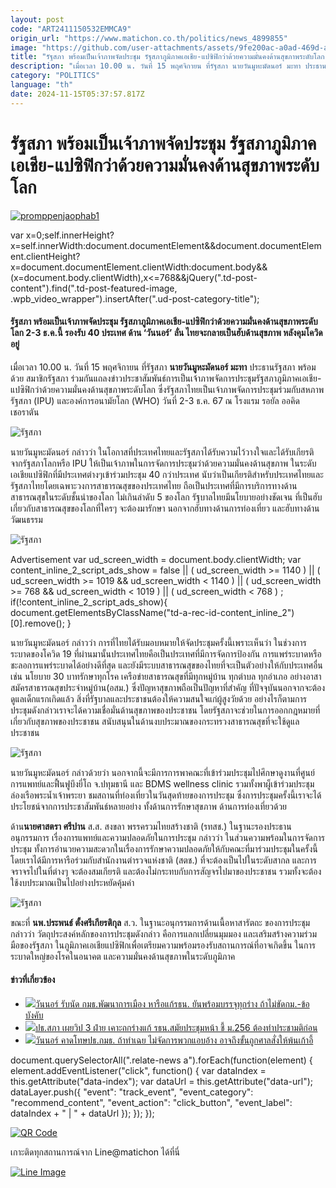 ```yaml
---
layout: post
code: "ART2411150532EMMCA9"
origin_url: "https://www.matichon.co.th/politics/news_4899855"
image: "https://github.com/user-attachments/assets/9fe200ac-a0ad-469d-a944-ce9c4b7d218f"
title: "รัฐสภา พร้อมเป็นเจ้าภาพจัดประชุม รัฐสภาภูมิภาคเอเชีย-แปซิฟิกว่าด้วยความมั่นคงด้านสุขภาพระดับโลก"
description: "เมื่อเวลา 10.00 น. วันที่ 15 พฤศจิกายน ที่รัฐสภา นายวันมูหะมัดนอร์ มะทา ประธานรัฐสภา พร้อมด้วย สมาชิกรัฐสภา"
category: "POLITICS"
language: "th"
date: 2024-11-15T05:37:57.817Z
---
```


# รัฐสภา พร้อมเป็นเจ้าภาพจัดประชุม รัฐสภาภูมิภาคเอเชีย-แปซิฟิกว่าด้วยความมั่นคงด้านสุขภาพระดับโลก

[![](https://www.matichon.co.th/wp-content/uploads/2024/11/promppenjaophab1.jpg "promppenjaophab1")](https://www.matichon.co.th/wp-content/uploads/2024/11/promppenjaophab1.jpg)

var x=0;self.innerHeight?x=self.innerWidth:document.documentElement&&document.documentElement.clientHeight?x=document.documentElement.clientWidth:document.body&&(x=document.body.clientWidth),x<=768&&jQuery(".td-post-content").find(".td-post-featured-image, .wpb\_video\_wrapper").insertAfter(".ud-post-category-title");

#### **รัฐสภา พร้อมเป็นเจ้าภาพจัดประชุม รัฐสภาภูมิภาคเอเชีย-แปซิฟิกว่าด้วยความมั่นคงด้านสุขภาพระดับโลก 2-3 ธ.ค.นี้ รองรับ 40 ประเทศ ด้าน ‘วันนอร์’ ลั่น ไทยจะกลายเป็นฮับด้านสุขภาพ หลังคุมโควิดอยู่**

เมื่อเวลา 10.00 น. วันที่ 15 พฤศจิกายน ที่รัฐสภา **นายวันมูหะมัดนอร์ มะทา** ประธานรัฐสภา พร้อมด้วย สมาชิกรัฐสภา ร่วมกันแถลงข่าวประชาสัมพันธ์การเป็นเจ้าภาพจัดการประชุมรัฐสภาภูมิภาคเอเชีย-แปซิฟิกว่าด้วยความมั่นคงด้านสุขภาพระดับโลก ซึ่งรัฐสภาไทยเป็นเจ้าภาพจัดการประชุมร่วมกับสหภาพรัฐสภา (IPU) และองค์การอนามัยโลก (WHO) วันที่ 2-3 ธ.ค. 67 ณ โรงแรม รอยัล ออคิด เชอราตัน

![รัฐสภา](https://www.matichon.co.th/wp-content/uploads/2024/11/S__50782547_0.jpg)

นายวันมูหะมัดนอร์ กล่าวว่า ในโอกาสที่ประเทศไทยและรัฐสภาได้รับความไว้วางใจและได้รับเกียรติจากรัฐสภาโลกหรือ IPU ให้เป็นเจ้าภาพในการจัดการประชุมว่าด้วยความมั่นคงด้านสุขภาพ ในระดับเอเชียแปซิฟิกที่มีประเทศต่างๆเข้าร่วมประชุม 40 กว่าประเทศ นับว่าเป็นเกียรติสำหรับประเทศไทยและรัฐสภาไทยโดยเฉพาะวงการสาธารณสุขของประเทศไทย ถือเป็นประเทศที่มีการบริการทางด้านสาธารณสุขในระดับชั้นนำของโลก ไม่เกินลำดับ 5 ของโลก รัฐบาลไทยมีนโยบายอย่างชัดเจน ที่เป็นฮับเกี่ยวกับสาธารณสุขของโลกที่ใครๆ จะต้องมารักษา นอกจากฮับทางด้านการท่องเที่ยว และฮับทางด้านวัฒนธรรม

![รัฐสภา](https://www.matichon.co.th/wp-content/uploads/2024/11/S__50782542_0.jpg)

Advertisement var ud\_screen\_width = document.body.clientWidth; var content\_inline\_2\_script\_ads\_show = false || ( ud\_screen\_width >= 1140 ) || ( ud\_screen\_width >= 1019 && ud\_screen\_width < 1140 ) || ( ud\_screen\_width >= 768 && ud\_screen\_width < 1019 ) || ( ud\_screen\_width < 768 ) ; if(!content\_inline\_2\_script\_ads\_show){ document.getElementsByClassName("td-a-rec-id-content\_inline\_2")\[0\].remove(); }

นายวันมูหะมัดนอร์ กล่าวว่า การที่ไทยได้รับมอบหมายให้จัดประชุมครั้งนี้เพราะเห็นว่า ในช่วงการระบาดของโควิด 19 ที่ผ่านมานั้นประเทศไทยคือเป็นประเทศที่มีการจัดการป้องกัน การแพร่ระบาดหรือชะลอการแพร่ระบาดได้อย่างดีที่สุด และยังมีระบบสาธารณสุขของไทยที่จะเป็นตัวอย่างให้กับประเทศอื่น เช่น นโยบาย 30 บาทรักษาทุกโรค เครือข่ายสาธารณสุขที่มีทุกหมู่บ้าน ทุกตำบล ทุกอำเภอ อย่างอาสาสมัครสาธารณสุขประจำหมู่บ้าน(อสม.) ซึ่งปัญหาสุขภาพถือเป็นปัญหาที่สำคัญ ที่ปัจจุบันนอกจากจะต้องดูแลเด็กแรกเกิดแล้ว สิ่งที่รัฐบาลและประชาชนต้องให้ความสนใจแก่ผู้สูงวัยด้วย อย่างไรก็ตามการประชุมดังกล่าวเราจะได้ความเชื่อมั่นด้านสุขภาพของประชาชน โดยรัฐสภาจะช่วยในการออกกฎหมายที่เกี่ยวกับสุขภาพของประชาชน สนับสนุนในด้านงบประมาณของกระทรวงสาธารณสุขที่จะใช้ดูแลประชาชน

![รัฐสภา](https://www.matichon.co.th/wp-content/uploads/2024/11/S__50782547_0.jpg)

นายวันมูหะมัดนอร์ กล่าวด้วยว่า นอกจากนี้จะมีการการพาคณะที่เข้าร่วมประชุมไปศึกษาดูงานที่ศูนย์การแพทย์และฟื้นฟูบึงยี่โถ จ.ปทุมธานี และ BDMS wellness clinic รวมทั้งพาผู็เข้าร่วมประชุมล่องเรือพระน้ำเจ้าพระยา ชมสถานที่ท่องเที่ยวในวันสุดท้ายของการประชุม ซึ่งการประชุมครั้งนี้เราจะได้ประโยชน์จากการประชาสัมพันธ์หลายอย่าง ทั้งด้านการรักษาสุขภาพ ด้านการท่องเที่ยวด้วย

ด้าน**นายศาสตรา ศรีปาน** ส.ส. สงขลา พรรครวมไทยสร้างชาติ (รทสช.) ในฐานะรองประธานอนุกรรมการ เรื่องการแพทย์และความปลอดภัยในการประชุม กล่าวว่า ในส่วนความพร้อมในการจัดการประชุม ทั้งการอำนวยความสะดวกในเรื่องการรักษาความปลอดภัยให้กับคณะที่มาร่วมประชุมในครั้งนี้ โดยเราได้มีการหารือร่วมกับสำนักงานตำรวจแห่งชาติ (สตช.) ที่จะต้องเป็นไปในระดับสากล และการจราจรไปในที่ต่างๆ จะต้องสมเกียรติ และต้องไม่กระทบกับการสัญจรไปมาของประชาชน รวมทั้งจะต้องใช้งบประมาณเป็นไปอย่างประหยัดคุ้มค่า

![รัฐสภา](https://www.matichon.co.th/wp-content/uploads/2024/11/S__50782543_0.jpg)

ขณะที่ **นพ.ประพนธ์ ตั้งศรีเกียรติกุล** ส.ว. ในฐานะอนุกรรมการด้านเนื้อหาสารัตถะ ของการประชุม กล่าวว่า วัตถุประสงค์หลักของการประชุมดังกล่าว คือการแลกเปลี่ยนมุมมอง และเสริมสร้างความร่วมมือของรัฐสภา ในภูมิภาคเอเชียแปซิฟิกเพื่อเตรียมความพร้อมรองรับสถานการณ์ที่อาจเกิดขึ้น ในการระบาดใหญ่ของโรคในอนาคต และความมั่นคงด้านสุขภาพในระดับภูมิภาค

#### ข่าวที่เกี่ยวข้อง

*   [![](https://www.matichon.co.th/wp-content/uploads/2024/11/S__36774.jpg)วันนอร์ รับนัด กมธ.พัฒนาการเมือง หารือแก้รธน. ยันพร้อมบรรจุทุกร่าง ถ้าไม่ขัดกม.-ข้อบังคับ](https://www.matichon.co.th/politics/news_4896421)
*   [![](https://www.matichon.co.th/wp-content/uploads/2024/10/ปธ.สภา-28.jpg)ปธ.สภา เผยวิป 3 ฝ่าย เคาะถกร่างแก้ รธน.สมัยประชุมหน้า ชี้ ม.256 ต้องทำประชามติก่อน](https://www.matichon.co.th/politics/news_4868926)
*   [![](https://www.matichon.co.th/wp-content/uploads/2024/10/S__504054218877.jpg)วันนอร์ คาดโทษปธ.กมธ. ถ้าทำเฉย ไม่จัดการพวกแอบอ้าง อาจถึงขั้นถูกศาลสั่งให้พ้นเก้าอี้](https://www.matichon.co.th/politics/news_4854108)

document.querySelectorAll(".relate-news a").forEach(function(element) { element.addEventListener("click", function() { var dataIndex = this.getAttribute("data-index"); var dataUrl = this.getAttribute("data-url"); dataLayer.push({ "event": "track\_event", "event\_category": "recommend\_content", "event\_action": "click\_button", "event\_label": dataIndex + " | " + dataUrl }); }); });

[![QR Code](https://www.matichon.co.th/wp-content/uploads/2023/07/wob1371z.jpg)](https://lin.ee/ht0nDxX)

เกาะติดทุกสถานการณ์จาก Line@matichon ได้ที่นี่

[![Line Image](https://www.matichon.co.th/wp-content/uploads/2023/07/th.png)](https://lin.ee/ht0nDxX)
